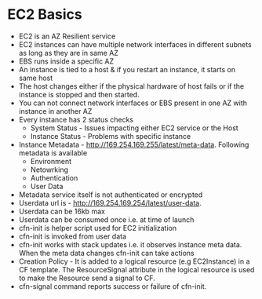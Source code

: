 # EC2 Basics

* EC2 is an AZ Resilient service
* EC2 instances can have multiple network interfaces in different subnets as long as they are in same AZ
* EBS runs inside a specific AZ
* An instance is tied to a host & if you restart an instance, it starts on same host
* The host changes either if the physical hardware of host fails or if the instance is stopped and then started.
* You can not connect network interfaces or EBS present in one AZ with instance in another AZ
* Every instance has 2 status checks
    * System Status - Issues impacting either EC2 service or the Host
    * Instance Status - Problems with specific instance
* Instance Metadata - http://169.254.169.255/latest/meta-data. Following metadata is available
    * Environment
    * Netowrking
    * Authentication
    * User Data
* Metadata service itself is not authenticated or encrypted
* Userdata url is - http://169.254.169.254/latest/user-data. 
* Userdata can be 16kb max
* Userdata can be consumed once i.e. at time of launch
* cfn-init is helper script used for EC2 initialization
* cfn-init is invoked from user data
* cfn-init works with stack updates i.e. it observes instance meta data. When the meta data changes cfn-init can take actions
* Creation Policy - It is added to a logical resource (e.g EC2Instance) in a CF template. The ResourceSignal attribute in the logical resource is used to make the Resource send a signal to CF.
* cfn-signal command reports success or failure of cfn-init.